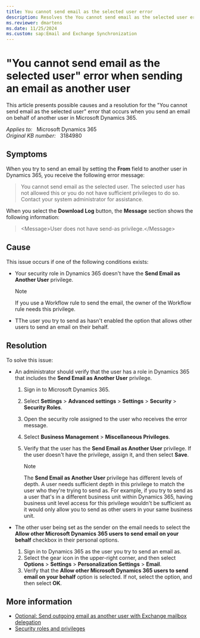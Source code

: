 ```yaml
---
title: You cannot send email as the selected user error
description: Resolves the You cannot send email as the selected user error that occurs when you send an email on behalf of another user in Microsoft Dynamics 365.
ms.reviewer: dmartens
ms.date: 11/25/2024
ms.custom: sap:Email and Exchange Synchronization
---
```

# "You cannot send email as the selected user" error when sending an email as another user

This article presents possible causes and a resolution for the "You cannot send email as the selected user" error that occurs when you send an email on behalf of another user in Microsoft Dynamics 365.

_Applies to:_ &nbsp; Microsoft Dynamics 365  
_Original KB number:_ &nbsp; 3184980

## Symptoms

When you try to send an email by setting the **From** field to another user in Dynamics 365, you receive the following error message:

> You cannot send email as the selected user. The selected user has not allowed this or you do not have sufficient privileges to do so. Contact your system administrator for assistance.

When you select the **Download Log** button, the **Message** section shows the following information:

> \<Message>User does not have send-as privilege.\</Message>

## Cause

This issue occurs if one of the following conditions exists:

- Your security role in Dynamics 365 doesn't have the **Send Email as Another User** privilege.

  > [!NOTE]
  > If you use a Workflow rule to send the email, the owner of the Workflow rule needs this privilege.

- TThe user you try to send as hasn't enabled the option that allows other users to send an email on their behalf.

## Resolution

To solve this issue:

- An administrator should verify that the user has a role in Dynamics 365 that includes the **Send Email as Another User** privilege.

  1. Sign in to Microsoft Dynamics 365.
  1. Select **Settings** > **Advanced settings** > **Settings** > **Security** > **Security Roles**.
  1. Open the security role assigned to the user who receives the error message.
  1. Select **Business Management** > **Miscellaneous Privileges**.
  1. Verify that the user has the **Send Email as Another User** privilege. If the user doesn't have the privilege, assign it, and then select **Save**.

      > [!NOTE]
      > The **Send Email as Another User** privilege has different levels of depth. A user needs sufficient depth in this privilege to match the user who they're trying to send as. For example, if you try to send as a user that's in a different business unit within Dynamics 365, having business unit level access for this privilege wouldn't be sufficient as it would only allow you to send as other users in your same business unit.

- The other user being set as the sender on the email needs to select the **Allow other Microsoft Dynamics 365 users to send email on your behalf** checkbox in their personal options.

  1. Sign in to Dynamics 365 as the user you try to send an email as.
  1. Select the gear icon in the upper-right corner, and then select **Options** > **Settings** > **Personalization Settings** > **Email**.
  1. Verify that the **Allow other Microsoft Dynamics 365 users to send email on your behalf** option is selected. If not, select the option, and then select **OK**.

## More information

- [Optional: Send outgoing email as another user with Exchange mailbox delegation](/power-platform/admin/send-email-on-behalf#optional-send-outgoing-email-as-another-user-with-exchange-mailbox-delegation)
- [Security roles and privileges](/power-platform/admin/security-roles-privileges)
